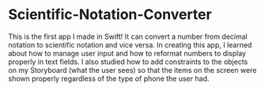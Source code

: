 # Scientific-Notation-Converter

This is the first app I made in Swift! It can convert a number from decimal notation to scientific notation and vice versa. In creating this app, I learned about how to manage user input and how to reformat numbers to display properly in text fields. I also studied how to add constraints to the objects on my Storyboard (what the user sees) so that the items on the screen were shown properly regardless of the type of phone the user had.
